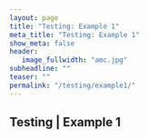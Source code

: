 ```yaml
---
layout: page
title: "Testing: Example 1"
meta_title: "Testing: Example 1"
show_meta: false
header:
   image_fullwidth: "amc.jpg"
subheadline: ""
teaser: ""
permalink: "/testing/example1/"
---
```

## Testing | Example 1
